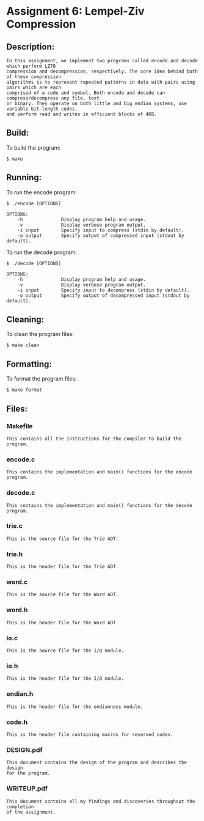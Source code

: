 # Assignment 6: Lempel-Ziv Compression

## Description:
	In this assignment, we implement two programs called encode and decode which perform LZ78
	compression and decompression, respectively. The core idea behind both of these compression 
	algorithms is to represent repeated patterns in data with pairs using pairs which are each
	comprised of a code and symbol. Both encode and decode can compress/decompress any file, text
	or binary. They operate on both little and big endian systems, use variable bit-length codes,
	and perform read and writes in efficient blocks of 4KB.
	
## Build:

To build the program:

```
$ make
```

## Running:

To run the encode program:

```
$ ./encode [OPTIONS]
```

```
OPTIONS:
    -h              Display program help and usage.
    -v              Display verbose program output.
    -i input        Specify input to compress (stdin by default).
    -o output       Specify output of compressed input (stdout by default).
```

To run the decode program:

```
$ ./decode [OPTIONS]
```

```
OPTIONS:
    -h              Display program help and usage.
    -v              Display verbose program output.
    -i input        Specify input to decompress (stdin by default).
    -o output       Specify output of decompressed input (stdout by default).
```

## Cleaning:

To clean the program files:

```
$ make clean
```

## Formatting:

To format the program files:

```
$ make format
```

## Files:

### Makefile
```
This contains all the instructions for the compiler to build the program.
```

### encode.c
```
This contains the implementation and main() functions for the encode program.
```

### decode.c
```
This contains the implementation and main() functions for the decode program.
```

### trie.c
```
This is the source file for the Trie ADT.
```

### trie.h
```
This is the header file for the Trie ADT.
```

### word.c
```
This is the source file for the Word ADT.
```

### word.h
```
This is the header file for the Word ADT.
```

### io.c
```
This is the source file for the I/O module.
```

### io.h
```
This is the header file for the I/O module.
```

### endian.h
```
This is the header file for the endianness module.
```

### code.h
```
This is the header file containing macros for reserved codes.
```

### DESIGN.pdf
```
This document contains the design of the program and describes the design
for the program.
```

### WRITEUP.pdf
```
This document contains all my findings and discoveries throughout the completion
of the assignment.
```
